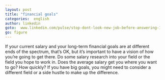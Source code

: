 ```yaml
---
layout: post
title: "financial goals"
categories:  english
author: linkedin
goto:  www.linkedin.com/pulse/stop-dont-look-new-job-before-answering-10-questions-bernard-marr
go: figure
---
```

If your current salary and your long-term financial goals are at different ends of the spectrum, that’s OK, but it’s important to have a vision of how you’re going to get there. Do some salary research into your field or the field you hope to work in. Does the average salary get you where you want to go? How quickly? If you have big goals, you might need to consider a different field or a side hustle to make up the difference.
